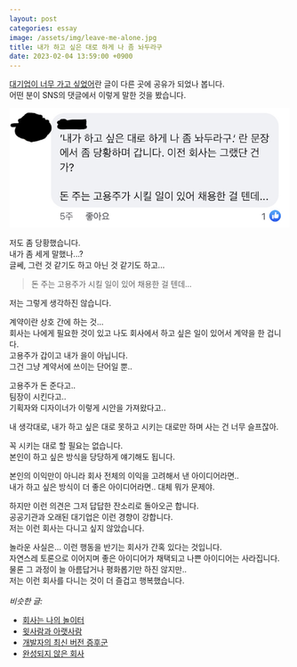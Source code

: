 ```yaml
---
layout: post
categories: essay
image: /assets/img/leave-me-alone.jpg
title: 내가 하고 싶은 대로 하게 나 좀 놔두라구
date: 2023-02-04 13:59:00 +0900
---
```


[대기업이 너무 가고 싶었어](/essay/2022/12/28/admire-large-company.html)란 글이 다른 곳에 공유가 되었나 봅니다.  
어떤 분이 SNS의 댓글에서 이렇게 말한 것을 봤습니다.

![페이스북의 댓글](/assets/img/leave-me-alone.jpg)

저도 좀 당황했습니다.  
내가 좀 세게 말했나...?  
글쎄, 그런 것 같기도 하고 아닌 것 같기도 하고...  

>돈 주는 고용주가 시킬 일이 있어 채용한 걸 텐데...

저는 그렇게 생각하진 않습니다.

계약이란 상호 간에 하는 것...  
회사는 나에게 필요한 것이 있고 나도 회사에서 하고 싶은 일이 있어서 계약을 한 겁니다.  
고용주가 갑이고 내가 을이 아닙니다.    
그건 그냥 계약서에 쓰이는 단어일 뿐..

고용주가 돈 준다고..  
팀장이 시킨다고..  
기획자와 디자이너가 이렇게 시안을 가져왔다고..

내 생각대로, 내가 하고 싶은 대로 못하고 시키는 대로만 하며 사는 건 너무 슬프잖아.

꼭 시키는 대로 할 필요는 없습니다.  
본인이 하고 싶은 방식을 당당하게 얘기해도 됩니다.  

본인의 이익만이 아니라 회사 전체의 이익을 고려해서 낸 아이디어라면..  
내가 하고 싶은 방식이 더 좋은 아이디어라면.. 대체 뭐가 문제야.

하지만 이런 의견은 그저 답답한 잔소리로 돌아오곤 합니다.  
공공기관과 오래된 대기업은 이런 경향이 강합니다.  
저는 이런 회사는 다니고 싶지 않았습니다.


놀라운 사실은... 이런 행동을 반기는 회사가 간혹 있다는 것입니다.  
자연스레 토론으로 이어지며 좋은 아이디어가 채택되고 나쁜 아이디어는 사라집니다.  
물론 그 과정이 늘 아름답거나 평화롭기만 하진 않지만..  
저는 이런 회사를 다니는 것이 더 즐겁고 행복했습니다.
<br>
<br>
*비슷한 글:*
* [회사는 나의 놀이터](/essay/2021/09/16/회사는-나의-놀이터.html)
* [윗사람과 아랫사람](/essay/2021/11/02/윗사람과-아랫사람.html)
* [개발자의 최신 버전 증후군](/essay/2022/02/16/tree-frog.html)
* [완성되지 않은 회사](/essay/2022/05/02/kakao-ten-years.html)